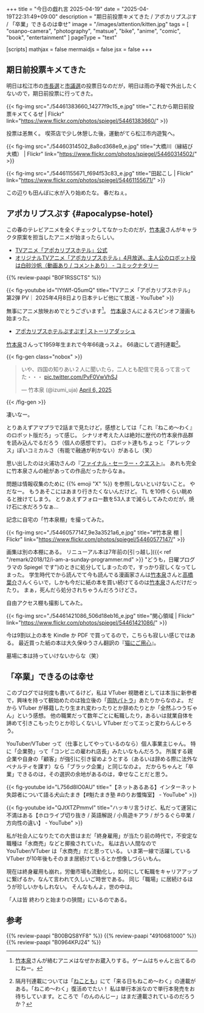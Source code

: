 +++
title = "今日の戯れ言 2025-04-19"
date =  "2025-04-19T22:31:49+09:00"
description = "期日前投票キメてきた / アポカリプスぷす / 「卒業」できるのは幸せ"
image = "/images/attention/kitten.jpg"
tags = [ "osanpo-camera", "photography", "matsue", "bike", "anime", "comic", "book", "entertainment" ]
pageType = "text"

[scripts]
  mathjax = false
  mermaidjs = false
  jsx = false
+++

## 期日前投票キメてきた

明日は松江市の[市長選](https://go2senkyo.com/local/senkyo/22179 "松江市長選挙 - 2025年04月20日投票 | 島根県松江市 | 選挙ドットコム")と[市議選](https://go2senkyo.com/local/senkyo/22180 "松江市議会議員選挙 - 2025年04月20日投票 | 島根県松江市 | 選挙ドットコム")の投票日なのだが，明日は雨の予報で外出したくないので，期日前投票に行ってきた。

{{< fig-img src="./54461383660_14277f9c15_e.jpg" title="これから期日前投票キメてくるぜ | Flickr" link="https://www.flickr.com/photos/spiegel/54461383660/" >}}

投票は恙無く。
喫茶店で少し休憩した後，運動がてら松江市内遊覧へ。

{{< fig-img src="./54460314502_8a8cd368e9_e.jpg" title="大橋川（縁結び大橋） | Flickr" link="https://www.flickr.com/photos/spiegel/54460314502/" >}}

{{< fig-img src="./54461155671_f694f53c83_e.jpg" title="田起こし | Flickr" link="https://www.flickr.com/photos/spiegel/54461155671/" >}}

この辺りも田んぼに水が入り始めたな。
春だねぇ。

## アポカリプスぷす {#apocalypse-hotel}

この春のテレビアニメを全くチェックしてなかったのだが，[竹本泉]さんがキャラクタ原案を担当したアニメが始まったらしい。

- [TVアニメ「アポカリプスホテル」公式](https://apocalypse-hotel.jp/)
- [オリジナルTVアニメ「アポカリプスホテル」4月放送、主人公のロボット役は白砂沙帆（動画あり / コメントあり） - コミックナタリー](https://natalie.mu/comic/news/608843)

{{% review-paapi "B0F1RSSCTS" %}} <!-- アニメ アポカリプスホテル 竹本泉 -->

{{< fig-youtube id="IYtWf-Q5umQ" title="TVアニメ「アポカリプスホテル」第2弾 PV｜ 2025年4月8日より日本テレビ他にて放送 - YouTube" >}}

無事にアニメ放映おめでとうございます[^a1]。
[竹本泉]さんによるスピンオフ漫画も始まった。

[^a1]: [竹本泉]さんが絡むアニメはなぜかお蔵入りする。ゲームはちゃんと出てるのにねー。

- [アポカリプスホテルぷすぷす│ストーリアダッシュ](https://storia.takeshobo.co.jp/manga/apo_hotel/)

[竹本泉]さんって1959年生まれで今年66歳っスよ。
66歳にして週刊連載[^it1]。

[^it1]: 隔月刊連載については「[ねことも](https://www.daitosha.jp/category.php?key=400 "ねことも　［偶数月16日発売］｜大都社")」にて「来る日もねこめ～わく」の連載がある。「ねこめ～わく」復活めでたい！ 私は単行本派なので単行本発売をお待ちしています。ところで「のんのんじー」はまだ連載されているのだろうか？

{{< fig-gen class="nobox" >}}
<blockquote class="twitter-tweet"><p lang="ja" dir="ltr">いや、四国の知りあい２人に聞いたら，二人とも配信で見るって言ってた・・・ <a href="https://t.co/PvF0VwVhSJ">pic.twitter.com/PvF0VwVhSJ</a></p>&mdash; 竹本泉 (@izumi_uja) <a href="https://twitter.com/izumi_uja/status/1908716726604489195?ref_src=twsrc%5Etfw">April 6, 2025</a></blockquote> <script async src="https://platform.twitter.com/widgets.js" charset="utf-8"></script>
{{< /fig-gen >}}

凄いなー。

とりあえずアマプラで2話まで見たけど，感想としては「これ『ねこめ〜わく』のロボット版だろ」って感じ。
シナリオ考えた人は絶対に歴代の竹本泉作品群を読み込んでるだろう（個人の感想です）。
ロボット達もちょっと「アレックス」ぽいコミカルさ（有能で融通が利かない）があるし（笑）

思い出したのは火浦功さんの『[ファイナル・セーラー・クエスト](https://www.amazon.co.jp/dp/B00BQS8YF8?tag=baldandersinf-22&linkCode=ogi&th=1&psc=1 "Amazon.co.jp: ファイナル・セーラー・クエスト【補完計画】 eBook : 火浦功, 竹本泉: 本")』。
あれも完全に竹本泉さんの絵があっての作品だったからなぁ。

問題は情報収集のために {{% emoji "X" %}} を参照しないといけないこと。
やだなー。
もうあそこにはあまり行きたくないんだけど。
TL を10件くらい眺めると挫けてしまう。
とりあえずフォロー数を53人まで減らしてみたのだが，焼け石に水だろうなぁ...

記念に自宅の「竹本泉棚」を撮ってみた。

{{< fig-img src="./54460577147_9e3a3521a6_e.jpg" title="#竹本泉 棚 | Flickr" link="https://www.flickr.com/photos/spiegel/54460577147/" >}}

画集は別の本棚にある。
リニューアル本は7年前の[引っ越し]({{< ref "/remark/2018/12/i-am-a-sunday-programmer.md" >}} "どうも，日曜プログラマの Spiegel です")のときに処分してしまったので，すっかり寂しくなってしまった。
学生時代でから読んでて今も読んでる漫画家さんは[竹本泉]さんと[高橋葉介]さんくらいで，しかも今だに紙の本を買い続けてるのは[竹本泉]さんだけだったり。
まぁ，死んだら処分されちゃうんだろうけどさ。

自由アクセス棚も撮影してみた。

{{< fig-img src="./54461421086_506d18eb16_e.jpg" title="関心領域 | Flickr" link="https://www.flickr.com/photos/spiegel/54461421086/" >}}

今は9割以上の本を Kindle か PDF で買ってるので，こちらも寂しい感じではある。
最近買った紙の本は大久保ゆうさん翻訳の『[猫にご用心](https://www.amazon.co.jp/dp/4910681000?tag=baldandersinf-22&linkCode=ogi&th=1&psc=1 "猫にご用心 知られざる猫文学の世界 (soyogo books) | 大久保ゆう, 大久保ゆう, ウィリアム・ボールドウィン, ウィリアム・クーム, ジョン・ダンロップ, マリオン・フローレンス・ランシング, アビー・モートン・ディアズ, モード・D・ハヴィランド |本 | 通販 | Amazon")』。

墓場に本は持っていけないからな（笑）

## 「卒業」できるのは幸せ

このブログでは何度も書いてるけど，私は VTuber 視聴者としては本当に新参者で，興味を持って観始めたのは独立後の「[周防パトラ](https://www.youtube.com/@Patra_Suou "Patra Channel / 周防パトラ - YouTube")」あたりからなのよ。
だから VTuber が移籍したり生まれ変わったりとか辞めたりとか「全然ふつうぢゃん」という感想。
他の職業だって数年ごとに転職したり，あるいは就業自体を諦めて引きこもったりとか珍しくないし VTuber だってエっと変わらんじゃろう。

YouTuber/VTuber って（仕事としてやっているのなら）個人事業主じゃん。
特に「企業勢」って「コンビニの雇われ店長」みたいなもんだろう。
所属する親企業や自身の「顧客」が強引に引き留めようとする（あるいは辞める際に法外なペナルティを課す）なら「ブラック企業」と同じなのよ。
だからちゃんと「卒業」できるのは，その選択の余地があるのは，幸せなことだと思う。

{{< fig-youtube id="L756d8IO0AU" title="【ネットあるある】インターネット失踪者について語る犬山たまき【#魁たまき塾 #のりお懺悔室】 - YouTube" >}}

{{< fig-youtube id="QJtXTZPmmvI" title="ハッキリ言うけど、私だって運営に不満はある【ホロライブ切り抜き / 英語解説 / 小鳥遊キアラ / がうるぐら卒業 / 方向性の違い】 - YouTube" >}}

私が社会人になりたての大昔はまだ「終身雇用」が当たり前の時代で，不安定な職種は「水商売」などと揶揄されていた。
私は古い人間なので YouTuber/VTuber は「水商売」だと思っている。
いま第一線で活躍している VTuber が10年後もそのまま居続けているとか想像しづらいもん。

現在は終身雇用も崩れ，労働市場も流動化し，如何にして転職をキャリアアップに繋げるか，なんて言われて久しいご時世である。
同じ「職場」に居続けるほうが珍しいかもしれない。
そんなもんよ，世の中は。

「人は皆 終わりと始まりの狭間」にいるのである。

[竹本泉]: https://x.com/izumi_uja "竹本泉（@izumi_uja）さん / X"
[高橋葉介]: http://blog.livedoor.jp/planet_of_blackness/ "高橋葉介ウヱブサイト"

## 参考

{{% review-paapi "B00BQS8YF8" %}} <!-- ファイナル・セーラー・クエスト【補完計画】 火浦功 竹本泉 -->
{{% review-paapi "4910681000" %}} <!-- 猫にご用心 大久保ゆう翻訳 -->
{{% review-paapi "B0964KPJ24" %}} <!-- エルの唄 -->
